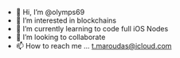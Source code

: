 - 👋 Hi, I’m @olymps69
- 👀 I’m interested in blockchains
- 🌱 I’m currently learning to code full iOS Nodes
- 💞️ I’m looking to collaborate
- 📫 How to reach me ... t.maroudas@icloud.com

<!---
olymps69/olymps69 is a ✨ special ✨ repository because its `README.md` (this file) appears on your GitHub profile.
You can click the Preview link to take a look at your changes.
--->
